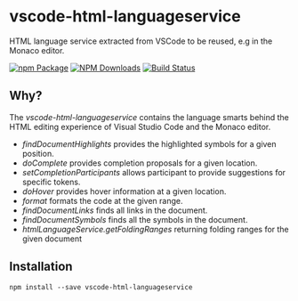 # vscode-html-languageservice
HTML language service extracted from VSCode to be reused, e.g in the Monaco editor.

[![npm Package](https://img.shields.io/npm/v/vscode-html-languageservice.svg?style=flat-square)](https://www.npmjs.org/package/vscode-html-languageservice)
[![NPM Downloads](https://img.shields.io/npm/dm/vscode-html-languageservice.svg)](https://npmjs.org/package/vscode-html-languageservice)
[![Build Status](https://travis-ci.org/Microsoft/vscode-html-languageservice.svg?branch=master)](https://travis-ci.org/Microsoft/vscode-html-languageservice)

Why?
----

The _vscode-html-languageservice_ contains the language smarts behind the HTML editing experience of Visual Studio Code
and the Monaco editor.

 - *findDocumentHighlights* provides the highlighted symbols for a given position.
 - *doComplete* provides completion proposals for a given location.
 - *setCompletionParticipants* allows participant to provide suggestions for specific tokens.
 - *doHover* provides hover information at a given location.
 - *format* formats the code at the given range.
 - *findDocumentLinks* finds all links in the document.
 - *findDocumentSymbols* finds all the symbols in the document.
 - *htmlLanguageService.getFoldingRanges* returning folding ranges for the given document

Installation
------------

    npm install --save vscode-html-languageservice
